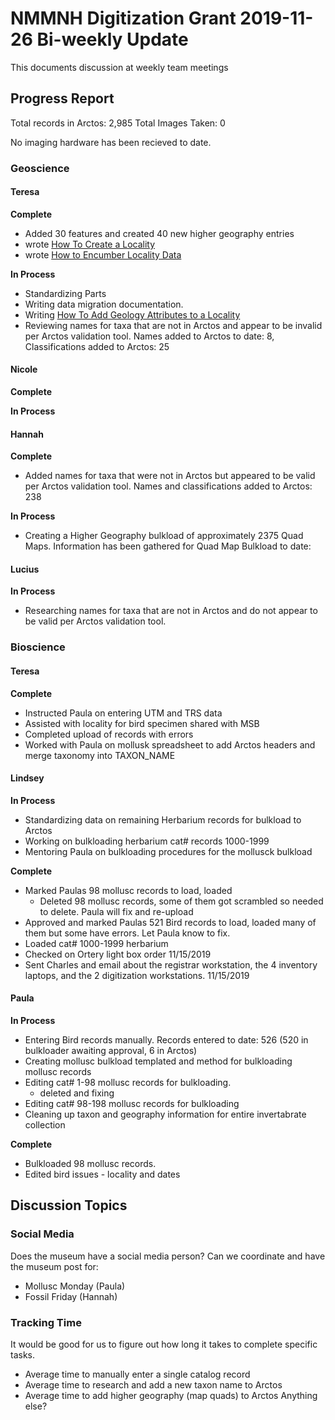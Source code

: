 # NMMNH Digitization Grant 2019-11-26 Bi-weekly Update

This documents discussion at weekly team meetings

## Progress Report

Total records in Arctos: 2,985 
Total Images Taken: 0

No imaging hardware has been recieved to date.

### Geoscience
#### Teresa
**Complete**
 - Added 30 features and created 40 new higher geography entries
 - wrote [How To Create a Locality](http://handbook.arctosdb.org/how_to/How-to-Create-a-Locality.html)
 - wrote [How to Encumber Locality Data](http://handbook.arctosdb.org/how_to/How-to-Encumber-Locality.html)
 
**In Process**
 - Standardizing Parts
 - Writing data migration documentation.
 - Writing [How To Add Geology Attributes to a Locality](http://handbook.arctosdb.org/how_to/How-to-Add-Geology-Attributes-to-a-Locality.html)
 - Reviewing names for taxa that are not in Arctos and appear to be invalid per Arctos validation tool. Names added to Arctos to date: 8, Classifications added to Arctos: 25
 
#### Nicole
**Complete**
 
 **In Process**

#### Hannah
**Complete**
 - Added names for taxa that were not in Arctos but appeared to be valid per Arctos validation tool. Names and classifications added to Arctos: 238

**In Process**
 - Creating a Higher Geography bulkload of approximately 2375 Quad Maps. Information has been gathered for Quad Map Bulkload to date: 

 
#### Lucius
**In Process**
  - Researching names for taxa that are not in Arctos and do not appear to be valid per Arctos validation tool.
 
### Bioscience
#### Teresa
**Complete**
 - Instructed Paula on entering UTM and TRS data
 - Assisted with locality for bird specimen shared with MSB
 - Completed upload of records with errors
 - Worked with Paula on mollusk spreadsheet to add Arctos headers and merge taxonomy into TAXON_NAME
 
#### Lindsey
**In Process**
 - Standardizing data on remaining Herbarium records for bulkload to Arctos
 - Working on bulkloading herbarium cat# records 1000-1999
 - Mentoring Paula on bulkloading procedures for the mollusck bulkload
 
**Complete**
 - Marked Paulas 98 mollusc records to load, loaded
   - Deleted 98 mollusc records, some of them got scrambled so needed to delete. Paula will fix and re-upload
 - Approved and marked Paulas 521 Bird records to load, loaded many of them but some have errors. Let Paula know to fix.
 - Loaded cat# 1000-1999 herbarium 
 - Checked on Ortery light box order 11/15/2019
 - Sent Charles and email about the registrar workstation, the 4 inventory laptops, and the 2 digitization workstations. 11/15/2019

#### Paula
**In Process**
 - Entering Bird records manually. Records entered to date: 526 (520 in bulkloader awaiting approval, 6 in Arctos)
 - Creating mollusc bulkload templated and method for bulkloading mollusc records
 - Editing cat# 1-98 mollusc records for bulkloading.
   - deleted and fixing
 - Editing cat# 98-198 mollusc records for bulkloading
 - Cleaning up taxon and geography information for entire invertabrate collection
 
 **Complete**
 - Bulkloaded 98 mollusc records.
 - Edited bird issues - locality and dates
 
## Discussion Topics

### Social Media
Does the museum have a social media person? Can we coordinate and have the museum post for:
 - Mollusc Monday (Paula)
 - Fossil Friday (Hannah)
 
### Tracking Time
It would be good for us to figure out how long it takes to complete specific tasks.
 - Average time to manually enter a single catalog record
 - Average time to research and add a new taxon name to Arctos
 - Average time to add higher geography (map quads) to Arctos
Anything else?
